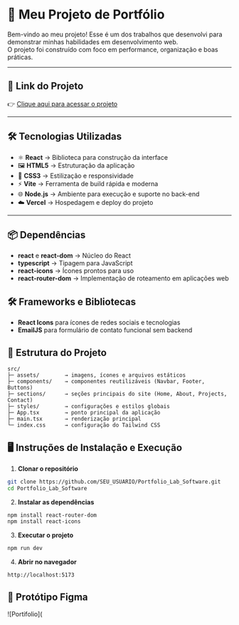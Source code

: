 # 🌟 Meu Projeto de Portfólio  

Bem-vindo ao meu projeto! Esse é um dos trabalhos que desenvolvi para demonstrar minhas habilidades em desenvolvimento web.  
O projeto foi construído com foco em performance, organização e boas práticas.  

---

## 🔗 Link do Projeto  
👉 [Clique aqui para acessar o projeto](https://portfolio-lab-software-eta.vercel.app/contact)  

---

## 🛠️ Tecnologias Utilizadas  

- ⚛️ **React** → Biblioteca para construção da interface  
- 🖼️ **HTML5** → Estruturação da aplicação  
- 🎨 **CSS3** → Estilização e responsividade  
- ⚡ **Vite** → Ferramenta de build rápida e moderna  
- 🌐 **Node.js** → Ambiente para execução e suporte no back-end  
- ☁️ **Vercel** → Hospedagem e deploy do projeto  

---

## 📦 Dependências
- **react** e **react-dom** → Núcleo do React
- **typescript** → Tipagem para JavaScript
- **react-icons** → Ícones prontos para uso
- **react-router-dom** → Implementação de roteamento em aplicações web

## 🛠 Frameworks e Bibliotecas
- **React Icons** para ícones de redes sociais e tecnologias
- **EmailJS** para formulário de contato funcional sem backend

## 📂 Estrutura do Projeto

````
src/
├─ assets/        → imagens, ícones e arquivos estáticos
├─ components/    → componentes reutilizáveis (Navbar, Footer, Buttons)
├─ sections/      → seções principais do site (Home, About, Projects, Contact)
├─ styles/        → configurações e estilos globais
├─ App.tsx        → ponto principal da aplicação
├─ main.tsx       → renderização principal
└─ index.css      → configuração do Tailwind CSS

````

## 🖥 Instruções de Instalação e Execução

1. **Clonar o repositório**
```bash
git clone https://github.com/SEU_USUARIO/Portfolio_Lab_Software.git
cd Portfolio_Lab_Software
````

2. **Instalar as dependências**

```bash
npm install react-router-dom
npm install react-icons
```

3. **Executar o projeto**

```bash
npm run dev
```

4. **Abrir no navegador**

```
http://localhost:5173
```
## 📂 Protótipo Figma
![Portifolio](

